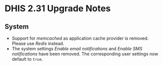 # DHIS 2.31 Upgrade Notes

## System

- Support for _memcached_ as application cache provider is removed. Please use _Redis_ instead.
- The system settings _Enable email notifications_ and _Enable SMS notifications_ have been removed. The corresponding user settings now default to `true`.


